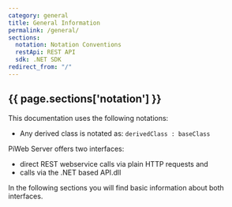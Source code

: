 ```yaml
---
category: general
title: General Information
permalink: /general/
sections:
  notation: Notation Conventions
  restApi: REST API
  sdk: .NET SDK
redirect_from: "/"
---
```


## {{ page.sections['notation'] }}

This documentation uses the following notations:

* Any derived class is notated as: ```derivedClass : baseClass```

PiWeb Server offers two interfaces: 

- direct REST webservice calls via plain HTTP requests and 
- calls via the .NET based API.dll

In the following sections you will find basic information about both interfaces.